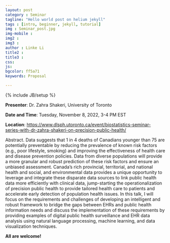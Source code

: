 ```yaml
---
layout: post
category : Seminar
tagline: "Hello world post on helium jekyll"
tags : [intro, beginner, jekyll, tutorial]
img : Seminar_post.jpg
img-mobile : 
img2 : 
img3 : 
author : Linke Li
title2 : 
title3 : 
css: 
js: 
bgcolor: ff5a71
keywords: Proposal

---
```


{% include JB/setup %}


**Presenter**: Dr. Zahra Shakeri, University of Toronto

**Date and Time**:  Tuesday, November 8, 2022, 3-4 PM EST

**Location**: https://www.dlsph.utoronto.ca/event/biostatistics-seminar-series-with-dr-zahra-shakeri-on-precision-public-health/





<!--more-->


Abstract. Data suggests that 1 in 4 deaths of Canadians younger than 75 are potentially preventable by reducing the prevalence of known risk factors (e.g., poor lifestyle, smoking) and improving the effectiveness of health care and disease prevention policies. Data from diverse populations will provide a more granular and robust prediction of these risk factors and ensure an unbiased assessment. Canada’s rich provincial, territorial, and national health and social, and environmental data provides a unique opportunity to leverage and integrate these disparate data sources to link public health data more efficiently with clinical data, jump-starting the operationalization of precision public health to provide tailored health care to patients and accelerate early detection of population health issues. In this talk, I will focus on the requirements and challenges of developing an intelligent and robust framework to bridge the gaps between EHRs and public health information needs and discuss the implementation of these requirements by providing examples of digital public health surveillance and EHR data analysis using natural language processing, machine learning, and data visualization techniques.

**All are welcome!**

